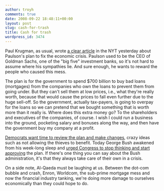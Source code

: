 ```yaml
---
author: troyh
comments: true
date: 2008-09-22 18:48:11+00:00
layout: post
slug: cash-for-trash
title: Cash for trash
wordpress_id: 3474
---
```


Paul Krugman, as usual, wrote [a clear article](http://www.nytimes.com/2008/09/22/opinion/22krugman.html?_r=2&hp&oref=slogin&oref=slogin) in the NYT yesterday about Paulson's plan to fix the economic crisis. Paulson used to be the CEO of Goldman Sachs, one of the "big five" investment banks, so it's not hard to assume where his sympathies lie. And sure enough, he wants to reward the people who caused this mess.

The plan is for the government to spend $700 billion to buy bad loans (mortgages) from the companies who own the loans to prevent them from going under. But they can't sell them at low prices, i.e., what they're really worth, because that would cause the prices to fall even further due to the huge sell-off. So the government, actually tax-payers, is going to overpay for the loans so we can pretend that we bought something that is worth more than it really is. Where does this extra money go? To the shareholders and executives of the companies, of course. I wish I could run a business into the ground, pocketing salary and bonuses along the way, and then have the government buy my company at a profit.

[Democrats want time to review the plan and make changes](http://online.wsj.com/article/SB122209290438362805.html), crazy ideas such as not allowing the thieves to benefit. Today George Bush awakened from his week-long sleep and [urged Congress to stop thinking and start approving](http://www.nytimes.com/2008/09/23/business/23paulson.html?hp) the plan. If there's one thing you can say about the Bush administration, it's that they always take care of their own in a crisis.

On a side note, Al-Qaeda must be laughing at us. Between the dot-com bubble and crash, Enron, Worldcom, the sub-prime mortgage mess and now the financial industry tanking, we're doing more damage to ourselves economically than they could hope to do.
